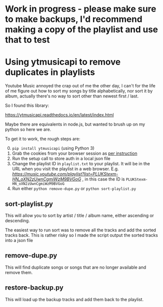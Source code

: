# **Work in progress - please make sure to make backups, I'd recommend making a copy of the playlist and use that to test**

# Using ytmusicapi to remove duplicates in playlists

Youtube Music annoyed the crap out of me the other day, I can't for the life of me figure out how to sort my songs by title alphabetically, nor sort it by album, actually there's no way to sort other than newest first / last.

So I found this library:

https://ytmusicapi.readthedocs.io/en/latest/index.html

Maybe there are equivalents in node.js, but wanted to brush up on my python so here we are.

To get it to work, the rough steps are:

0. `pip install ytmusicapi` (using Python 3)
1. Grab the cookies from your browser session as [per instruction](https://ytmusicapi.readthedocs.io/en/latest/setup.html#authenticated-requests)
2. Run the setup call to store auth in a local json file
3. Change the playlist ID in `playlist.txt` to your playlist. It will be in the URL when you visit the playlist in a web browser. E.g. *https://music.youtube.com/playlist?list=PLUKStexm-HN_oXN2zUwnCgmiWzM9BVGoG* , in this case the ID is `PLUKStexm-HN_oXN2zUwnCgmiWzM9BVGoG`
4. Run either `python remove-dupe.py` or `python sort-playlist.py` 

## sort-playlist.py
This will allow you to sort by artist / title / album name, either ascending or descending. 

The easiest way to run sort was to remove all the tracks and add the sorted tracks back. This is rather risky so I made the script output the sorted tracks into a json file 

## remove-dupe.py
This will find duplicate songs or songs that are no longer available and remove them.

## restore-backup.py
This will load up the backup tracks and add them back to the playlist.